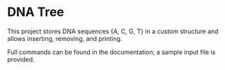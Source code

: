 DNA Tree
========
This project stores DNA sequences {A, C, G, T} in a custom structure and allows inserting, removing, and printing.

Full commands can be found in the documentation; a sample input file is provided.